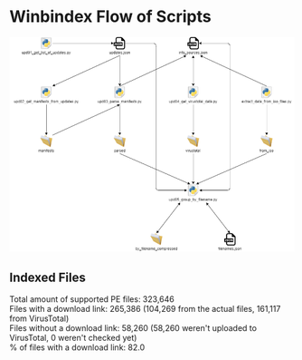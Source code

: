 # Winbindex Flow of Scripts

![winbindex-scripts-flow.png](winbindex-scripts-flow.png)

## Indexed Files

<!--FileStats-->
Total amount of supported PE files: 323,646  
Files with a download link: 265,386 (104,269 from the actual files, 161,117 from VirusTotal)  
Files without a download link: 58,260 (58,260 weren't uploaded to VirusTotal, 0 weren't checked yet)  
% of files with a download link: 82.0  
<!--/FileStats-->
